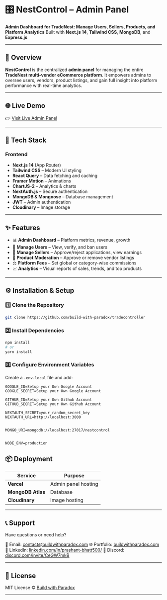 # 🎛️ NestControl – Admin Panel

**Admin Dashboard for TradeNest: Manage Users, Sellers, Products, and Platform Analytics**
Built with **Next.js 14**, **Tailwind CSS**, **MongoDB**, and **Express.js**

---

## 🚀 Overview

**NestControl** is the centralized **admin panel** for managing the entire **TradeNest multi-vendor eCommerce platform**. It empowers admins to oversee users, vendors, product listings, and gain full insight into platform performance with real-time analytics.

---

## 🌐 Live Demo

👉 [Visit Live Admin Panel](https://nestcontrol.vercel.app) 

---

## 🧰 Tech Stack

### Frontend

* **Next.js 14** (App Router)
* **Tailwind CSS** – Modern UI styling
* **React Query** – Data fetching and caching
* **Framer Motion** – Animations
* **ChartJS-2** – Analytics & charts
* **NextAuth.js** – Secure authentication
* **MongoDB & Mongoose** – Database management
* **JWT** – Admin authentication
* **Cloudinary** – Image storage

---

## ✨ Features

* 📊 **Admin Dashboard** – Platform metrics, revenue, growth
* 👥 **Manage Users** – View, verify, and ban users
* 🏪 **Manage Sellers** – Approve/reject applications, view earnings
* 🛒 **Product Moderation** – Approve or remove vendor listings
* ⚖ **Platform Fees** – Set global or category-wise commissions
* 📈 **Analytics** – Visual reports of sales, trends, and top products

---


## ⚙️ Installation & Setup

### 1️⃣ Clone the Repository

```bash
git clone https://github.com/build-with-paradox/tradecontroller
```

### 2️⃣ Install Dependencies

```bash
npm install
# or
yarn install
```

### 3️⃣ Configure Environment Variables

Create a `.env.local` file and add:

```env
GOOGLE_ID=Setup your Own Google Account
GOOGLE_SECRET=Setup your Own Google Account

GITHUB_ID=Setup your Own Github Account
GITHUB_SECRET=Setup your Own Github Account

NEXTAUTH_SECRET=your_random_secret_key
NEXTAUTH_URL=http://localhost:3000


MONGO_URI=mongodb://localhost:27017/nestcontrol


NODE_ENV=production
```

## 📦 Deployment

| Service              | Purpose             |
| -------------------- | ------------------- |
| **Vercel**           | Admin panel hosting |
| **MongoDB Atlas**    | Database            |
| **Cloudinary**       | Image hosting       |

---

## 📞 Support

Have questions or need help?

📧 Email: [contact@buildwithparadox.com](mailto:contact@buildwithparadox.com)
🌐 Portfolio: [buildwithparadox.com](https://buildwithparadox.com)
💼 LinkedIn: [linkedin.com/in/prashant-bhatt500/](https://www.linkedin.com/in/prashant-bhatt500/)
💬 Discord: [discord.com/invite/CeGW7mkB](https://discord.com/invite/CeGW7mkB)

---

## 📄 License

MIT License © [Build with Paradox](https://github.com/build-with-paradox/)

---


